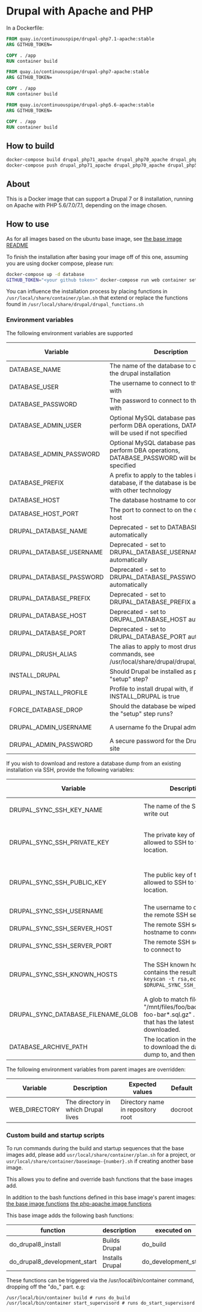 # Drupal with Apache and PHP

In a Dockerfile:
```Dockerfile
FROM quay.io/continuouspipe/drupal-php7.1-apache:stable
ARG GITHUB_TOKEN=

COPY . /app
RUN container build
```

```Dockerfile
FROM quay.io/continuouspipe/drupal-php7-apache:stable
ARG GITHUB_TOKEN=

COPY . /app
RUN container build
```

```Dockerfile
FROM quay.io/continuouspipe/drupal-php5.6-apache:stable
ARG GITHUB_TOKEN=

COPY . /app
RUN container build
```

## How to build
```bash
docker-compose build drupal_php71_apache drupal_php70_apache drupal_php56_apache
docker-compose push drupal_php71_apache drupal_php70_apache drupal_php56_apache
```

## About

This is a Docker image that can support a Drupal 7 or 8 installation, running on Apache with PHP 5.6/7.0/7.1, depending 
on the image chosen.

## How to use

As for all images based on the ubuntu base image, see
[the base image README](../../ubuntu/16.04/README.md)

To finish the installation after basing your image off of this one, assuming you are using docker compose, please run:
```bash
docker-compose up -d database
GITHUB_TOKEN="<your github token>" docker-compose run web container setup
```

You can influence the installation process by placing functions in `/usr/local/share/container/plan.sh`
that extend or replace the functions found in `/usr/local/share/drupal/drupal_functions.sh`

### Environment variables

The following environment variables are supported

Variable | Description | Expected values | Default
---|---|---|---
DATABASE_NAME | The name of the database to connect to in the drupal installation | string | drupaldb
DATABASE_USER | The username to connect to the database with | string | drupal
DATABASE_PASSWORD | The password to connect to the database with | string | drupal
DATABASE_ADMIN_USER | Optional MySQL database password to perform DBA operations, DATABASE_USER will be used if not specified | - | -
DATABASE_ADMIN_PASSWORD | Optional MySQL database password to perform DBA operations, DATABASE_PASSWORD will be used if not specified | - | -
DATABASE_PREFIX | A prefix to apply to the tables in the database, if the database is being shared with other technology | string | empty
DATABASE_HOST | The database hostname to connect to | string | database
DATABASE_HOST_PORT | The port to connect to on the database host | 1-65535 | 3306
DRUPAL_DATABASE_NAME | Deprecated - set to DATABASE_NAME automatically | string | The value of DATABASE_NAME
DRUPAL_DATABASE_USERNAME | Deprecated - set to DRUPAL_DATABASE_USERNAME automatically | string | The value of DATABASE_USER
DRUPAL_DATABASE_PASSWORD | Deprecated - set to DRUPAL_DATABASE_PASSWORD automatically | string | The value of DATABASE_PASSWORD
DRUPAL_DATABASE_PREFIX | Deprecated - set to DRUPAL_DATABASE_PREFIX automatically | string | The value of DATABASE_PREFIX
DRUPAL_DATABASE_HOST | Deprecated - set to DRUPAL_DATABASE_HOST automatically | string | The value of DATABASE_HOST
DRUPAL_DATABASE_PORT | Deprecated - set to DRUPAL_DATABASE_PORT automatically | 1-65535 | The value of DATABASE_HOST_PORT
DRUPAL_DRUSH_ALIAS | The alias to apply to most drush commands, see /usr/local/share/drupal/drupal_functions.sh | string | empty
INSTALL_DRUPAL | Should Drupal be installed as part of the "setup" step? | true/false | true
DRUPAL_INSTALL_PROFILE | Profile to install drupal with, if INSTALL_DRUPAL is true | string | standard
FORCE_DATABASE_DROP | Should the database be wiped every time the "setup" step runs? | true/false | false
DRUPAL_ADMIN_USERNAME | A username fo the Drupal admin site | string | drupal-continuous-pipe-admin
DRUPAL_ADMIN_PASSWORD | A secure password for the Drupal admin site | string | backdrop

If you wish to download and restore a database dump from an existing installation via SSH, provide the following variables:

Variable | Description | Expected values | Default
---|---|---|---
DRUPAL_SYNC_SSH_KEY_NAME | The name of the SSH key to write out | a valid filename (string) | empty
DRUPAL_SYNC_SSH_PRIVATE_KEY | The private key of the user allowed to SSH to the remote location. | base64 encoded private key (string) | empty
DRUPAL_SYNC_SSH_PUBLIC_KEY | The public key of the user allowed to SSH to the remote location. | base64 encoded public key (string)  | empty
DRUPAL_SYNC_SSH_USERNAME | The username to connect to the remote SSH server as | string | empty
DRUPAL_SYNC_SSH_SERVER_HOST | The remote SSH server hostname to connect to | string | empty
DRUPAL_SYNC_SSH_SERVER_PORT | The remote SSH server port to connect to | 1-65535 | 22
DRUPAL_SYNC_SSH_KNOWN_HOSTS | The SSH known hosts file that contains the results of `ssh-keyscan -t rsa,ecdsa $DRUPAL_SYNC_SSH_SERVER_HOST` | base64 encoded known hosts file (string) | empty
DRUPAL_SYNC_DATABASE_FILENAME_GLOB | A glob to match files with, e.g. "/mnt/files/foo/backups/env-foo-bar*.sql.gz" . The file that has the latest date will be downloaded. | glob (string) | empty
DATABASE_ARCHIVE_PATH | The location in the container to download the database dump to, and then install from. | string | /tmp/database-backup.tar.gz


The following environment variables from parent images are overridden:

Variable | Description | Expected values | Default
---|---|---|---
WEB_DIRECTORY | The directory in which Drupal lives | Directory name in repository root | docroot

### Custom build and startup scripts

To run commands during the build and startup sequences that the base images add,
please add `usr/local/share/container/plan.sh` for a project, or
`usr/local/share/container/baseimage-{number}.sh` if creating another base image.

This allows you to define and override bash functions that the base images add.

In addition to the bash functions defined in this base image's parent images:
[the base image functions](../../ubuntu/16.04/README.md#custom-build-and-startup-scripts)
[the php-apache image functions](../../php/apache/README.md#custom-build-and-startup-scripts)

This base image adds the following bash functions:

function | description | executed on
--- | --- | --- |
do_drupal8_install | Builds Drupal | do_build 
do_drupal8_development_start | Installs Drupal | do_development_start  

These functions can be triggered via the /usr/local/bin/container command, dropping off the "do_" part. e.g:

````
/usr/local/bin/container build # runs do_build
/usr/local/bin/container start_supervisord # runs do_start_supervisord
````